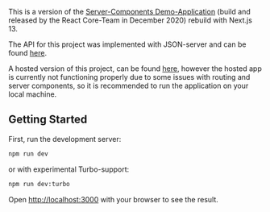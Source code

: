 This is a version of the [Server-Components Demo-Application](https://github.com/reactjs/server-components-demo) (build and released by the React Core-Team in December 2020) rebuild with Next.js 13.

The API for this project was implemented with JSON-server and can be found [here](https://github.com/Pobermeier/next13-notes-app-api).

A hosted version of this project, can be found [here](https://next13-notes-app.vercel.app/note/m_LJ1lo7IdcNsNfs-CSF9), however the hosted app is currently not functioning properly due to some issues with routing and server components, so it is recommended to run the application on your local machine.

## Getting Started

First, run the development server:

```bash
npm run dev
```

or with experimental Turbo-support:

```bash
npm run dev:turbo
```


Open [http://localhost:3000](http://localhost:3000) with your browser to see the result.
